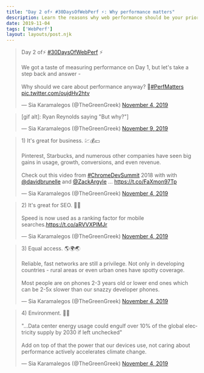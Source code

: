 ```yaml
---
title: "Day 2 of⚡️ #30DaysOfWebPerf ⚡️: Why performance matters"
description: Learn the reasons why web performance should be your priority.
date: 2019-11-04
tags: ['WebPerf']
layout: layouts/post.njk
---
```


<blockquote class="twitter-tweet"><p lang="en" dir="ltr">Day 2 of⚡️ <a href="https://twitter.com/hashtag/30DaysOfWebPerf?src=hash&amp;ref_src=twsrc%5Etfw">#30DaysOfWebPerf</a> ⚡️<br><br>We got a taste of measuring performance on Day 1, but let&#39;s take a step back and answer - <br><br>Why should we care about performance anyway? 🤔<a href="https://twitter.com/hashtag/PerfMatters?src=hash&amp;ref_src=twsrc%5Etfw">#PerfMatters</a> <a href="https://t.co/oujdHv2htv">pic.twitter.com/oujdHv2htv</a></p>&mdash; Sia Karamalegos (@TheGreenGreek) <a href="https://twitter.com/TheGreenGreek/status/1191381707699699712?ref_src=twsrc%5Etfw">November 4, 2019</a></blockquote>

<blockquote class="twitter-tweet" data-conversation="none"><p lang="en" dir="ltr">[gif alt]: Ryan Reynolds saying &quot;But why?&quot;]</p>&mdash; Sia Karamalegos (@TheGreenGreek) <a href="https://twitter.com/TheGreenGreek/status/1193049718835863552?ref_src=twsrc%5Etfw">November 9, 2019</a></blockquote>

<blockquote class="twitter-tweet" data-conversation="none"><p lang="en" dir="ltr">1) It&#39;s great for business. 💹💰💵<br><br>Pinterest, Starbucks, and numerous other companies have seen big gains in usage, growth, conversions, and even revenue. <br><br>Check out this video from <a href="https://twitter.com/hashtag/ChromeDevSummit?src=hash&amp;ref_src=twsrc%5Etfw">#ChromeDevSummit</a> 2018 with with <a href="https://twitter.com/davidbrunelle?ref_src=twsrc%5Etfw">@davidbrunelle</a> and <a href="https://twitter.com/ZackArgyle?ref_src=twsrc%5Etfw">@ZackArgyle</a> ... <a href="https://t.co/FaXmon97Tp">https://t.co/FaXmon97Tp</a></p>&mdash; Sia Karamalegos (@TheGreenGreek) <a href="https://twitter.com/TheGreenGreek/status/1191381708928692226?ref_src=twsrc%5Etfw">November 4, 2019</a></blockquote>

<blockquote class="twitter-tweet" data-conversation="none"><p lang="en" dir="ltr">2) It&#39;s great for SEO. 🥇🔎<br><br>Speed is now used as a ranking factor for mobile searches.<a href="https://t.co/aRVVXPlMJr">https://t.co/aRVVXPlMJr</a></p>&mdash; Sia Karamalegos (@TheGreenGreek) <a href="https://twitter.com/TheGreenGreek/status/1191381710002360321?ref_src=twsrc%5Etfw">November 4, 2019</a></blockquote>

<blockquote class="twitter-tweet" data-conversation="none"><p lang="en" dir="ltr">3) Equal access. 🌎🌍🌏<br><br>Reliable, fast networks are still a privilege. Not only in developing countries - rural areas or even urban ones have spotty coverage.<br><br>Most people are on phones 2-3 years old or lower end ones which can be 2-5x slower than our snazzy developer phones.</p>&mdash; Sia Karamalegos (@TheGreenGreek) <a href="https://twitter.com/TheGreenGreek/status/1191381710719586305?ref_src=twsrc%5Etfw">November 4, 2019</a></blockquote>

<blockquote class="twitter-tweet" data-conversation="none"><p lang="en" dir="ltr">4) Environment. 🌿🔥<br><br>&quot;...Data center energy usage could engulf over 10% of the global electricity supply by 2030 if left unchecked&quot;<br><br>Add on top of that the power that our devices use, not caring about performance actively accelerates climate change.</p>&mdash; Sia Karamalegos (@TheGreenGreek) <a href="https://twitter.com/TheGreenGreek/status/1191381711466221569?ref_src=twsrc%5Etfw">November 4, 2019</a></blockquote> <script async src="https://platform.twitter.com/widgets.js" charset="utf-8"></script>
